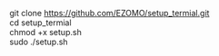 git clone https://github.com/EZOMO/setup_termial.git  
cd setup_termial  
chmod +x setup.sh  
sudo ./setup.sh
